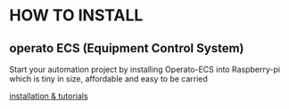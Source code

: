 # HOW TO INSTALL

## operato ECS (Equipment Control System)
Start your automation project by installing Operato-ECS into Raspberry-pi which is tiny in size, affordable and easy to be carried

[installation & tutorials](./operato-ecs-tutorial/README.md)
